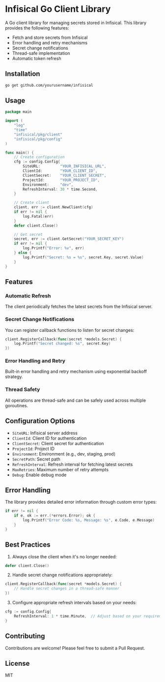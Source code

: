 # Infisical Go Client Library

A Go client library for managing secrets stored in Infisical. This library provides the following features:

- Fetch and store secrets from Infisical
- Error handling and retry mechanisms
- Secret change notifications
- Thread-safe implementation
- Automatic token refresh

## Installation

```bash
go get github.com/yourusername/infisical
```

## Usage

```go
package main

import (
    "log"
    "time"
    "infisical/pkg/client"
    "infisical/pkg/config"
)

func main() {
    // Create configuration
    cfg := config.Config{
        SiteURL:         "YOUR_INFISICAL_URL",
        ClientId:        "YOUR_CLIENT_ID",
        ClientSecret:    "YOUR_CLIENT_SECRET",
        ProjectId:       "YOUR_PROJECT_ID",
        Environment:     "dev",
        RefreshInterval: 30 * time.Second,
    }

    // Create client
    client, err := client.NewClient(cfg)
    if err != nil {
        log.Fatal(err)
    }
    defer client.Close()

    // Get secret
    secret, err := client.GetSecret("YOUR_SECRET_KEY")
    if err != nil {
        log.Printf("Error: %v", err)
    } else {
        log.Printf("Secret: %s = %s", secret.Key, secret.Value)
    }
}
```

## Features

### Automatic Refresh
The client periodically fetches the latest secrets from the Infisical server.

### Secret Change Notifications
You can register callback functions to listen for secret changes:

```go
client.RegisterCallback(func(secret *models.Secret) {
    log.Printf("Secret changed: %s", secret.Key)
})
```

### Error Handling and Retry
Built-in error handling and retry mechanism using exponential backoff strategy.

### Thread Safety
All operations are thread-safe and can be safely used across multiple goroutines.

## Configuration Options

- `SiteURL`: Infisical server address
- `ClientId`: Client ID for authentication
- `ClientSecret`: Client secret for authentication
- `ProjectId`: Project ID
- `Environment`: Environment (e.g., dev, staging, prod)
- `SecretPath`: Secret path
- `RefreshInterval`: Refresh interval for fetching latest secrets
- `MaxRetries`: Maximum number of retry attempts
- `Debug`: Enable debug mode

## Error Handling

The library provides detailed error information through custom error types:

```go
if err != nil {
    if e, ok := err.(*errors.Error); ok {
        log.Printf("Error Code: %s, Message: %s", e.Code, e.Message)
    }
}
```

## Best Practices

1. Always close the client when it's no longer needed:
```go
defer client.Close()
```

2. Handle secret change notifications appropriately:
```go
client.RegisterCallback(func(secret *models.Secret) {
    // Handle secret changes in a thread-safe manner
})
```

3. Configure appropriate refresh intervals based on your needs:
```go
cfg := config.Config{
    RefreshInterval: 1 * time.Minute,  // Adjust based on your requirements
}
```

## Contributing

Contributions are welcome! Please feel free to submit a Pull Request.

## License

MIT 